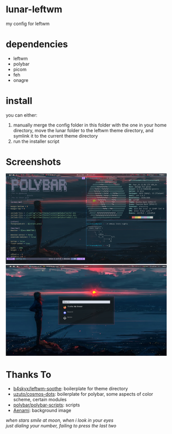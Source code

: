 # lunar-leftwm
my config for leftwm

# dependencies
* leftwm
* polybar
* picom
* feh
* onagre


# install
you can either:
1. manually merge the config folder in this folder with the one in your home directory, move the lunar folder to the leftwm theme directory, and symlink it to the current theme directory
2. run the installer script

# Screenshots

![full screenshot](https://github.com/Silicasandwhich/lunar-leftwm/blob/solar/screenshots/solar.png?raw=true)
![onagre](https://github.com/Silicasandwhich/lunar-leftwm/blob/solar/screenshots/onagre.png?raw=true)

# Thanks To
* [b4skyx/leftwm-soothe](https://github.com/b4skyx/leftwm-soothe): boilerplate for theme directory
* [uzuto/cosmos-dots](https://github.com/uzuto/cosmos-dots): boilerplate for polybar, some aspects of color scheme, certain modules
* [polybar/polybar-scripts](https://github.com/polybar/polybar-scripts): scripts
* [Aenami](https://displate.com/displate/4392170): background image

*when stars smile at moon, when i look in your eyes* \
*just dialing your number, failing to press the last two*

